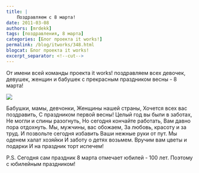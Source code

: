 ```yaml
---
title: |
    Поздравляем с 8 марта!
date: 2011-03-08
authors: [mrdekk]
tags: [поздравления, 8 марта]
categories: [Блог проекта it works!]
permalink: /blog/itworks/348.html
blogcat: Блог проекта it works!
excerpt_separator: <!--cut-->
---
```


От имени всей команды проекта it works! поздравляем всех девочек, девушек, женщин и бабушек с прекрасным праздником весны - 8 марта!


![](http://itw66.ru/uploads/images/00/00/01/2011/03/08/efb0fc.jpg)


Бабушки, мамы, девчонки,
Женщины нашей страны,
Хочется всех вас поздравить,
С праздником первой весны!
Целый год вы были в заботах,
Не могли и спины разогнуть,
Но сегодня кончайте работать,
Вам давно пора отдохнуть.
Мы, мужчины, вас обожаем,
За любовь, красоту и за труд.
И позвольте сегодня избавить
Ваши нежные руки от пут.
Мы оденем халат хозяйки
И заботу о детях возьмем.
Вручим вам цветы и подарки
И на праздник торт испечем! 

P.S. Сегодня сам праздник 8 марта отмечает юбилей - 100 лет. Поэтому с юбилейным праздником!
